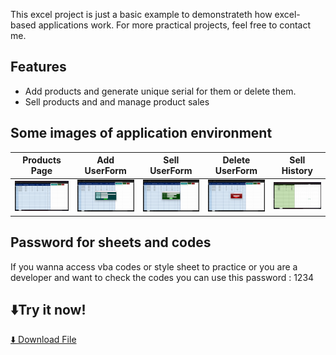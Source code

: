 This excel project is just a basic example to demonstrateth how excel-based applications work. For more practical projects, feel free to contact me.

## Features
- Add products and generate unique serial for them or delete them.
- Sell products and and manage product sales

## Some images of application environment
| Products Page | Add UserForm | Sell UserForm | Delete UserForm | Sell History |
|:---:|:---:|:---:|:---:|:---:|
| <img src="Images/1.png" width="200"/> | <img src="Images/2.png" width="200"/> | <img src="Images/3.png" width="200"/> | <img src="Images/4.png" width="200"/> | <img src="Images/5.png" width="200"/> |

## Password for sheets and codes
If you wanna access vba codes or style sheet to practice or you are a developer and want to check the codes you can use this password : 1234

## ⬇️Try it now!
[⬇️ Download File](https://github.com/MPRogrammer1212/Simple-Product-Manager/releases/download/v1-0-0/SimpleAccounting.xlsm)

